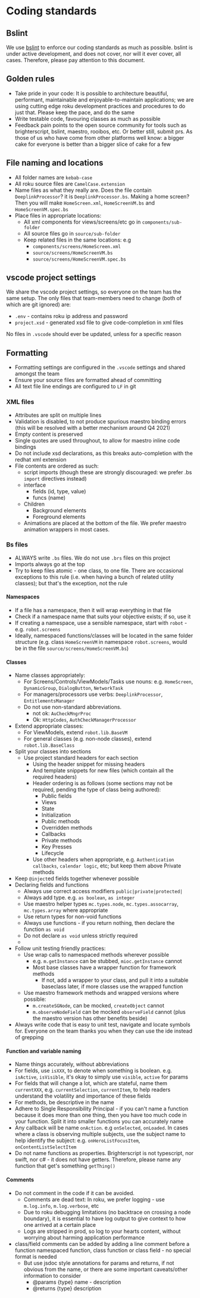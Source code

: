 # Coding standards

## Bslint

We use [bslint](https://github.com/rokucommunity/bslint) to enforce our coding standards as much as possible. bslint is under active development, and does not cover, nor will it ever cover, all cases. Therefore, please pay attention to this document.

## Golden rules

- Take pride in your code: It is possible to architecture beautiful, performant, maintainable and enjoyable-to-maintain applications; we are using cutting edge roku development practices and procedures to do just that. Please keep the pace, and do the same
- Write testable code, favouring classes as much as possible
- Feedback pain points to the open source community for tools such as brighterscript, bslint, maestro, rooibos, etc. Or better still, submit prs. As those of us who have come from other platforms well know: a bigger cake for everyone is better than a bigger slice of cake for a few

## File naming and locations

- All folder names are `kebab-case`
- All roku source files are `CamelCase.extension`
- Name files as what they really are. Does the file contain `DeeplinkProcessor`? it is `DeeplinkProcessor.bs`. Making a home screen? Then you will make `HomeScreen.xml`, `HomeScreenVM.bs` and `HomeScreenVM.spec.bs`
- Place files in appropriate locations:
  - All xml components for views/screens/etc go in `components/sub-folder`
  - All source files go in `source/sub-folder`
  - Keep related files in the same locations: e.g
    - `components/screens/HomeScreen.xml`
    - `source/screens/HomeScreenVM.bs`
    - `source/screens/HomeScreenVM.spec.bs`

## vscode project settings

We share the vscode project settings, so everyone on the team has the same setup. The only files that team-members need to change (both of which are git ignored) are:

- `.env` - contains roku ip address and password
- `project.xsd` - generated xsd file to give code-completion in xml files

No files in `.vscode` should ever be updated, unless for a specific reason

## Formatting

- Formatting settings are configured in the `.vscode` settings and shared amongst the team
- Ensure your source files are formatted ahead of committing
- All text file line endings are configured to `LF` in git

### XML files

- Attributes are split on multiple lines
- Validation is disabled, to not produce spurious maestro binding errors (this will be resolved with a better mechanism around Q4 2021)
- Empty content is preserved
- Single quotes are used throughout, to allow for maestro inline code bindings
- Do not include xsd declarations, as this breaks auto-completion with the redhat xml extension
- File contents are ordered as such:
  - script imports (though these are strongly discouraged: we prefer .bs `import` directives instead)
  - interface
    - fields (id, type, value)
    - funcs (name)
  - Children
    - Background elements
    - Foreground elements
  - Animations are placed at the bottom of the file. We prefer maestro animation wrappers in most cases.

### Bs files

- ALWAYS write `.bs` files. We do not use `.brs` files on this project
- Imports always go at the top
- Try to keep files atomic - one class, to one file. There are occasional exceptions to this rule (i.e. when having a bunch of related utility classes); but that's the exception, not the rule

#### Namespaces

- If a file has a namespace, then it will wrap everything in that file
- Check if a namespace name that suits your objective exists; if so, use it
- If creating a namespace, use a sensible namespace, start with `robot` - e.g. `robot.screens`
- Ideally, namespaced functions/classes will be located in the same folder structure (e.g. class `HomeScreenVM` in namespace `robot.screens`, would be in the file `source/screens/HomeScreenVM.bs`)

#### Classes

- Name classes appropriately:
  - For Screens/Controls/ViewModels/Tasks use nouns: e.g. `HomeScreen`, `DynamicGroup`, `DialogButton`, `NetworkTask`
  - For managers/processors use verbs: `DeeplinkProcessor`, `EntitlementsManager`
  - Do not use non-standard abbreviations.
    - not ok: `AuCheckMngrProc`
    - Ok: `HttpCodes`, `AuthCheckManagerProcessor`
- Extend appropriate classes:
  - For ViewModels, extend `robot.lib.BaseVM`
  - For general classes (e.g. non-node classes), extend `robot.lib.BaseClass`
- Split your classes into sections
  - Use project standard headers for each section
    - Using the header snippet for missing headers
    - And template snippets for new files (which contain all the required headers)
    - Header ordering is as follows (some sections may not be required, pending the type of class being authored):
      - Public fields
      - Views
      - State
      - Initialization
      - Public methods
      - Overridden methods
      - Callbacks
      - Private methods
      - Key Presses
      - Lifecycle
    - Use other headers when appropriate, e.g. `Authentication callbacks`, `calendar logic`, etc; but keep them above Private methods
- Keep `@inject`ed fields together whenever possible
- Declaring fields and functions
  - Always use correct access modifiers `public|private|protected|`
  - Always add type. e.g. `as boolean`, `as integer`
  - Use maestro helper types `mc.types.node`, `mc.types.assocarray`, `mc.types.array` where appropriate
  - Use return types for non-void functions
  - Always use functions - if you return nothing, then declare the function `as void`
  - Do not declare `as void` unless strictly required
  -
- Follow unit testing friendly practices:
  - Use wrap calls to namespaced methods wherever possible
    - e.g. `m.getInstance` can be stubbed, `mioc.getInstance` cannot
    - Most base classes have a wrapper function for framework methods
      - If not, add a wrapper to your class, and pull it into a suitable baseclass later, if more classes use the wrapped function
  - Use maestro framework methods and wrapped versions where possible:
    - `m.createSGNode`, can be mocked, `createObject` cannot
    - `m.observeNodeField` can be mocked `observeField` cannot (plus the maestro version has other benefits beside)
- Always write code that is easy to unit test, navigate and locate symbols for. Everyone on the team thanks you when they can use the ide instead of grepping

#### Function and variable naming

- Name things accurately, without abbreviations
- For fields, use `isXXX`, to denote when something is boolean. e.g. `isActive`, `isVisible`, it's okay to simply use `visible`, `active` for params
- For fields that will change a lot, which are stateful, name them `currentXXX`, e.g. `currentSelection`, `currentItem`, to help readers understand the volatility and importance of these fields
- For methods, be descriptive in the name
- Adhere to Single Responsibility Principal - if you can't name a function because it does more than one thing, then you have too much code in your function. Split it into smaller functions you can accurately name
- Any callback will be name `onAction`. e.g `onSelected`, `onLoaded`. In cases where a class is observing multiple subjects, use the subject name to help identify the subject: e.g. `onHeroListFocusItem`, `onContentListSelectItem`
- Do not name functions as properties. Brighterscript is not typescript, nor swift, nor c# - it does not have getters. Therefore, please name any function that get's something `getThing()`

#### Comments

- Do not comment in the code if it can be avoided.
  - Comments are dead text: In roku, we prefer logging - use `m.log.info`, `m.log.verbose`, etc
  - Due to roku debugging limitations (no backtrace on crossing a node boundary), it is essential to have log output to give context to how one arrived at a certain place
  - Logs are stripped in prod, so log to your hearts content, without worrying about harming application performance
- class/field comments can be added by adding a line comment before a function namespaced function, class function or class field - no special format is needed
  - But use jsdoc style annotations for params and returns, if not obvious from the name, or there are some important caveats/other information to consider
    - @params {type} name - description
    - @returns {type} description
